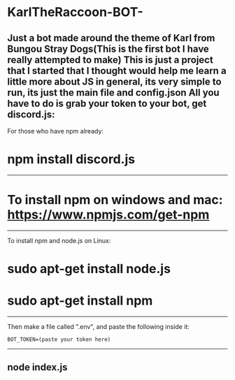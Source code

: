 # KarlTheRaccoon-BOT-
Just a bot made around the theme of Karl from Bungou Stray Dogs(This is the first bot I have really attempted to make)
This is just a project that I started that I thought would help me learn a little more about JS in general, its very simple to run, its just the main file and config.json
All you have to do is grab your token to your bot, get discord.js:
----------------------------------------------------------------------------------------------------------
For those who have npm already:

# npm install discord.js
----------------------------------------------------------------------------------------------------------
# To install npm on windows and mac: https://www.npmjs.com/get-npm
----------------------------------------------------------------------------------------------------------
To install npm and node.js on Linux:

# sudo apt-get install node.js
# sudo apt-get install npm
----------------------------------------------------------------------------------------------------------
Then make a file called ".env", and paste the following inside it:
```
BOT_TOKEN=(paste your token here)
```
-------------
node index.js
-------------
